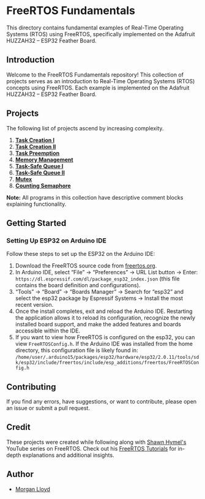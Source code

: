 # FreeRTOS Fundamentals

This directory contains fundamental examples of Real-Time Operating Systems (RTOS) using FreeRTOS, specifically implemented on the Adafruit HUZZAH32 – ESP32 Feather Board.

## Introduction

Welcome to the FreeRTOS Fundamentals repository! This collection of projects serves as an introduction to Real-Time Operating Systems (RTOS) concepts using FreeRTOS. Each example is implemented on the Adafruit HUZZAH32 – ESP32 Feather Board.

## Projects
The following list of projects ascend by increasing complexity.

1. [**Task Creation I**](FreeRTOS_Blinky.ino) 
2. [**Task Creation II**](FreeRTOS_Blinky_Prioritized.ino) 
3. [**Task Preemption**](FreeRTOS_Task_Preemption.ino) 
4. [**Memory Management**](FreeRTOS_Memory_Management.ino)
5. [**Task-Safe Queue I**](FreeRTOS_Queue.ino)
6. [**Task-Safe Queue II**](FreeRTOS_Queue_II.ino)
7. [**Mutex**](FreeRTOS_Mutex.ino)
8. [**Counting Semaphore**](FreeRTOS_Semaphore.ino)

**Note:** All programs in this collection have descriptive comment blocks explaining functionality.

## Getting Started

### Setting Up ESP32 on Arduino IDE

Follow these steps to set up the ESP32 on the Arduino IDE:

1. Download the FreeRTOS source code from [freertos.org](https://www.freertos.org/).
2. In Arduino IDE, select “File” → “Preferences” → URL List button → Enter: `https://dl.espressif.com/dl/package_esp32_index.json` (this file contains the board definition and configurations).
3. “Tools” → “Board” → “Boards Manager” → Search for “esp32” and select the esp32 package by Espressif Systems → Install the most recent version.
4. Once the install completes, exit and reload the Arduino IDE. Restarting the application allows it to reload its configuration, recognize the newly installed board support, and make the added features and boards accessible within the IDE.
5. If you want to view how FreeRTOS is configured on the esp32, you can view `FreeRTOSConfig.h`. If the Arduino IDE was installed from the home directory, this configuration file is likely found in:
   `/home/user/.arduino15/packages/esp32/hardware/esp32/2.0.11/tools/sdk/esp32/include/freertos/include/esp_additions/freertos/FreeRTOSConfig.h`

## Contributing

If you find any errors, have suggestions, or want to contribute, please open an issue or submit a pull request.

## Credit
These projects were created while following along with [Shawn Hymel's](https://github.com/ShawnHymel) YouTube series on FreeRTOS. Check out his [FreeRTOS Tutorials](https://www.youtube.com/playlist?list=PLEBQazB0HUyQ4hAPU1cJED6t3DU0h34bz) for in-depth explanations and additional insights.

## Author

- [Morgan Lloyd](https://github.com/morgoob)
